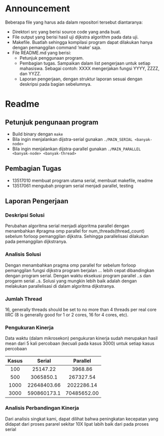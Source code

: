 # Announcement

Beberapa file yang harus ada dalam repositori tersebut diantaranya:
* Direktori src yang berisi source code yang anda buat.
* File output yang berisi hasil uji dijkstra algorithm pada data uji.
* Makefile. Buatlah sehingga kompilasi program dapat dilakukan hanya dengan pemanggilan command ’make’ saja.
* File README.md yang berisi:
    * Petunjuk penggunaan program.
    * Pembagian tugas. Sampaikan dalam list pengerjaan untuk setiap mahasiswa. Sebagai contoh: XXXX mengerjakan fungsi YYYY, ZZZZ, dan YYZZ.
    * Laporan pengerjaan, dengan struktur laporan sesuai dengan deskripsi pada bagian sebelumnya.

# Readme
## Petunjuk pengunaan program
* Build binary dengan `make`
* Bila ingin menjalankan dijstra-serial gunakan `./MAIN_SERIAL <banyak-node>`
* Bila ingin menjalankan dijstra-parallel gunakan `./MAIN_PARALLEL <banyak-node> <banyak-thread>`

## Pembagian Tugas
* 13517010 membuat program utama serial, membuat makefile, readme
* 13517061 mengubah program serial menjadi parallel, testing

## Laporan Pengerjaan
### Deskripsi Solusi
Perubahan algoritma serial menjadi algoritma parallel dengan menambahkan  #pragma omp parallel for num_threads(thread_count)
sebelum forloop pemanggilan dijkstra. Sehingga parallelisasi dilakukan pada pemanggilan dijkstranya. 

### Analisis Solusi
Dengan menambahkan pragma omp parallel for sebelum forloop pemanggilan fungsi dijkstra program berjalan ... lebih cepat dibandingkan dengan program serial. Dengan waktu eksekusi program parallel ..s dan progarm serial ..s. Solusi yang mungkin lebih baik adalah dengan melakukan parallelisasi di dalam algoritma dijkstranya.

### Jumlah Thread
16, generally threads should be set to no more than 4 threads per real core IIRC (8 is generally good for 1 or 2 cores, 16 for 4 cores, etc).

### Pengukuran Kinerja
Data waktu (dalam mikrosekon) pengukuran kinerja sudah merupakan hasil mean dari 5 kali percobaan (kecuali pada kasus 3000) untuk setiap kasus percobaan

| Kasus | Serial | Parallel |
| :-----: | :-----: | :-----: |
| 100       | 25147.22     | 3968.86 |
| 500       | 3065850.1    | 267327.54 |
| 1000      | 22648403.66  | 2022286.14 |
| 3000      | 590860173.1  | 70485652.00 |

### Analisis Perbandingan Kinerja
Dari analisis singkat kami, dapat dilihat bahwa peningkatan kecepatan yang didapat dari proses pararel sekitar 10X lipat labih baik dari pada proses serial


